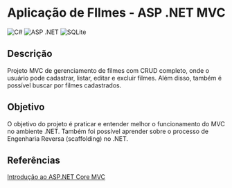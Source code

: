 # Aplicação de FIlmes - ASP .NET MVC
![C#](https://img.shields.io/badge/c%23-%23239120.svg?style=for-the-badge&logo=csharp&logoColor=white)
![ASP .NET](https://img.shields.io/badge/ASP_.NET-v8.0-808080?style=for-the-badge&logo=.net&logoColor=white&&labelColor=purple)
![SQLite](https://img.shields.io/badge/sqlite-%2307405e.svg?style=for-the-badge&logo=sqlite&logoColor=white)

## Descrição
Projeto MVC de gerenciamento de filmes com CRUD completo, onde o usuário pode cadastrar, listar, editar e excluir filmes. Além disso, também é possível buscar por filmes cadastrados.

## Objetivo
O objetivo do projeto é praticar e entender melhor o funcionamento do MVC no ambiente .NET. Também foi possível aprender sobre o processo de Engenharia Reversa (scaffolding) no .NET.

## Referências
[Introdução ao ASP.NET Core MVC](https://learn.microsoft.com/pt-br/aspnet/core/tutorials/first-mvc-app/start-mvc?view=aspnetcore-8.0&tabs=visual-studio)